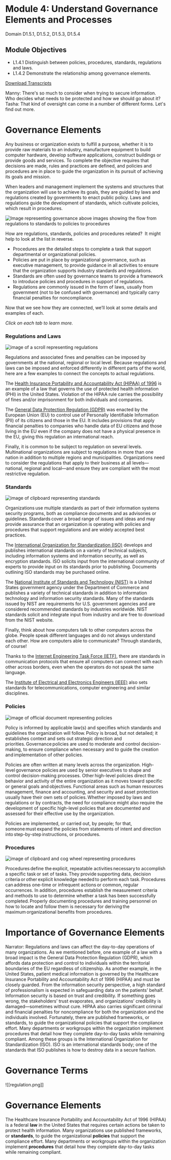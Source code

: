 
# Module 4: Understand Governance Elements and Processes

Domain D1.5.1, D1.5.2, D1.5.3, D1.5.4

## Module Objectives

-   L1.4.1 Distinguish between policies, procedures, standards, regulations and laws.
-   L1.4.2 Demonstrate the relationship among governance elements.

[Download Transcripts](https://learn.isc2.org/d2l/common/dialogs/quickLink/quickLink.d2l?ou=9238&type=coursefile&fileId=build%2fchapter_01%2ftranscripts%2fChapter%201%20Module%204%20Overview.pdf)

Manny: There's so much to consider when trying to secure information. Who decides what needs to be protected and how we should go about it? 
Tasha: That kind of oversight can come in a number of different forms. Let's find out more.

# Governance Elements

Any business or organization exists to fulfill a purpose, whether it is to provide raw materials to an industry, manufacture equipment to build computer hardware, develop software applications, construct buildings or provide goods and services. To complete the objective requires that decisions are made, rules and practices are defined, and policies and procedures are in place to guide the organization in its pursuit of achieving its goals and mission.

When leaders and management implement the systems and structures that the organization will use to achieve its goals, they are guided by laws and regulations created by governments to enact public policy. Laws and regulations guide the development of standards, which cultivate policies, which result in procedures.

![Image representing governance above images showing the flow from regulations to standards to policies to procedures](https://learn.isc2.org/content/enforced/9541-CC-SPT-GLOBAL-1ED-1M/build/chapter_01/assets/EDU-ELCC-70060-techart-governance_compilation-v01.svg?_&d2lSessionVal=YNLp1lk5mWLGMCBIBeCFccQJ3&ou=9541 "Image representing governance above images showing the flow from regulations to standards to policies to procedures")

How are regulations, standards, policies and procedures related?  It might help to look at the list in reverse.   

-   Procedures are the detailed steps to complete a task that support departmental or organizational policies.
-   Policies are put in place by organizational governance, such as executive management, to provide guidance in all activities to ensure that the organization supports industry standards and regulations.
-   Standards are often used by governance teams to provide a framework to introduce policies and procedures in support of regulations.
-   Regulations are commonly issued in the form of laws, usually from government (not to be confused with governance) and typically carry financial penalties for noncompliance.

Now that we see how they are connected, we’ll look at some details and examples of each.

_Click on each tab to learn more._

### Regulations and Laws

![image of a scroll representing regulations](https://learn.isc2.org/content/enforced/9541-CC-SPT-GLOBAL-1ED-1M/build/chapter_01/assets/EDU-ELCC-70060b-techart-regulations-v01.svg?_&d2lSessionVal=YNLp1lk5mWLGMCBIBeCFccQJ3&ou=9541 "image of a scroll representing regulations")

Regulations and associated fines and penalties can be imposed by governments at the national, regional or local level. Because regulations and laws can be imposed and enforced differently in different parts of the world, here are a few examples to connect the concepts to actual regulations.

The [Health Insurance Portability and Accountability Act (HIPAA) of 1996](https://learn.isc2.org/content/enforced/9541-CC-SPT-GLOBAL-1ED-1M/build/chapter_01/module_04/ch01-m04-Governance_Elements.html?d2lSessionVal=YNLp1lk5mWLGMCBIBeCFccQJ3&ou=9541&d2l_body_type=3#) is an example of a law that governs the use of protected health information (PHI) in the United States. Violation of the HIPAA rule carries the possibility of fines and/or imprisonment for both individuals and companies.

The [General Data Protection Regulation (GDPR)](https://learn.isc2.org/content/enforced/9541-CC-SPT-GLOBAL-1ED-1M/build/chapter_01/module_04/ch01-m04-Governance_Elements.html?d2lSessionVal=YNLp1lk5mWLGMCBIBeCFccQJ3&ou=9541&d2l_body_type=3#) was enacted by the European Union (EU) to control use of Personally Identifiable Information (PII) of its citizens and those in the EU. It includes provisions that apply financial penalties to companies who handle data of EU citizens and those living in the EU even if the company does not have a physical presence in the EU, giving this regulation an international reach.

Finally, it is common to be subject to regulation on several levels. Multinational organizations are subject to regulations in more than one nation in addition to multiple regions and municipalities. Organizations need to consider the regulations that apply to their business at all levels—national, regional and local—and ensure they are compliant with the most restrictive regulation.

### Standards

![image of clipboard representing standards](https://learn.isc2.org/content/enforced/9541-CC-SPT-GLOBAL-1ED-1M/build/chapter_01/assets/EDU-ELCC-70060c-techart-standards-v01.svg?_&d2lSessionVal=YNLp1lk5mWLGMCBIBeCFccQJ3&ou=9541 "image of clipboard representing standards")

Organizations use multiple standards as part of their information systems security programs, both as compliance documents and as advisories or guidelines. Standards cover a broad range of issues and ideas and may provide assurance that an organization is operating with policies and procedures that support regulations and are widely accepted best practices.

The [International Organization for Standardization (ISO)](https://learn.isc2.org/content/enforced/9541-CC-SPT-GLOBAL-1ED-1M/build/chapter_01/module_04/ch01-m04-Governance_Elements.html?d2lSessionVal=YNLp1lk5mWLGMCBIBeCFccQJ3&ou=9541&d2l_body_type=3#) develops and publishes international standards on a variety of technical subjects, including information systems and information security, as well as encryption standards. ISO solicits input from the international community of experts to provide input on its standards prior to publishing. Documents outlining ISO standards may be purchased online.

The [National Institute of Standards and Technology (NIST)](https://learn.isc2.org/content/enforced/9541-CC-SPT-GLOBAL-1ED-1M/build/chapter_01/module_04/ch01-m04-Governance_Elements.html?d2lSessionVal=YNLp1lk5mWLGMCBIBeCFccQJ3&ou=9541&d2l_body_type=3#) is a United States government agency under the Department of Commerce and publishes a variety of technical standards in addition to information technology and information security standards. Many of the standards issued by NIST are requirements for U.S. government agencies and are considered recommended standards by industries worldwide. NIST standards solicit and integrate input from industry and are free to download from the NIST website.

Finally, think about how computers talk to other computers across the globe. People speak different languages and do not always understand each other. How are computers able to communicate? Through standards, of course!

Thanks to the [Internet Engineering Task Force (IETF)](https://learn.isc2.org/content/enforced/9541-CC-SPT-GLOBAL-1ED-1M/build/chapter_01/module_04/ch01-m04-Governance_Elements.html?d2lSessionVal=YNLp1lk5mWLGMCBIBeCFccQJ3&ou=9541&d2l_body_type=3#), there are standards in communication protocols that ensure all computers can connect with each other across borders, even when the operators do not speak the same language.

The [Institute of Electrical and Electronics Engineers (IEEE)](https://learn.isc2.org/content/enforced/9541-CC-SPT-GLOBAL-1ED-1M/build/chapter_01/module_04/ch01-m04-Governance_Elements.html?d2lSessionVal=YNLp1lk5mWLGMCBIBeCFccQJ3&ou=9541&d2l_body_type=3#) also sets standards for telecommunications, computer engineering and similar disciplines.



### Policies

![image of official document representing policies](https://learn.isc2.org/content/enforced/9541-CC-SPT-GLOBAL-1ED-1M/build/chapter_01/assets/EDU-ELCC-70060d-techart-policies-v01.svg?_&d2lSessionVal=YNLp1lk5mWLGMCBIBeCFccQJ3&ou=9541 "image of official document representing policies")

Policy is informed by applicable law(s) and specifies which standards and guidelines the organization will follow. Policy is broad, but not detailed; it establishes context and sets out strategic direction and priorities. Governance policies are used to moderate and control decision-making, to ensure compliance when necessary and to guide the creation and implementation of other policies.

Policies are often written at many levels across the organization. High-level governance policies are used by senior executives to shape and control decision-making processes. Other high-level policies direct the behavior and activity of the entire organization as it moves toward specific or general goals and objectives. Functional areas such as human resources management, finance and accounting, and security and asset protection usually have their own sets of policies. Whether imposed by laws and regulations or by contracts, the need for compliance might also require the development of specific high-level policies that are documented and assessed for their effective use by the organization.

Policies are implemented, or carried out, by people; for that, someone must expand the policies from statements of intent and direction into step-by-step instructions, or procedures.


### Procedures

![image of clipboard and cog wheel representing procedures](https://learn.isc2.org/content/enforced/9541-CC-SPT-GLOBAL-1ED-1M/build/chapter_01/assets/EDU-ELC-70060e-techart-procedures-v01.svg?_&d2lSessionVal=YNLp1lk5mWLGMCBIBeCFccQJ3&ou=9541 "image of clipboard and cog wheel representing procedures")

Procedures define the explicit, repeatable activities necessary to accomplish a specific task or set of tasks. They provide supporting data, decision criteria or other explicit knowledge needed to perform each task. Procedures can address one-time or infrequent actions or common, regular occurrences. In addition, procedures establish the measurement criteria and methods to use to determine whether a task has been successfully completed. Properly documenting procedures and training personnel on how to locate and follow them is necessary for deriving the maximum organizational benefits from procedures.


# Importance of Governance Elements
Narrator: Regulations and laws can affect the day-to-day operations of many organizations. As we mentioned before, one example of a law with a broad impact is the General Data Protection Regulation (GDPR), which affords data protection and control to individuals within the territorial boundaries of the EU regardless of citizenship. As another example, in the United States, patient medical information is governed by the Healthcare Insurance Portability and Accountability Act of 1996 (HIPAA) and must be closely guarded. From the information security perspective, a high standard of professionalism is expected in safeguarding data on the patients’ behalf. Information security is based on trust and credibility. If something goes wrong, the stakeholders’ trust evaporates, and organizations’ credibility is damaged—sometimes without cure. HIPAA also carries significant criminal and financial penalties for noncompliance for both the organization and the individuals involved. Fortunately, there are published frameworks, or standards, to guide the organizational policies that support the compliance effort. Many departments or workgroups within the organization implement procedures that detail how they complete day-to-day tasks while remaining compliant. Among these groups is the International Organization for Standardization (ISO). ISO is an international standards body; one of the standards that ISO publishes is how to destroy data in a secure fashion.



# Governance Terms
![[regulation.png]]


# Governance Elements

The Healthcare Insurance Portability and Accountability Act of 1996 (HIPAA) is a federal **law** in the United States that requires certain actions be taken to protect health information. Many organizations use published frameworks, or **standards**, to guide the organizational **policies** that support the compliance effort. Many departments or workgroups within the organization implement **procedures** that detail how they complete day-to-day tasks while remaining compliant.

